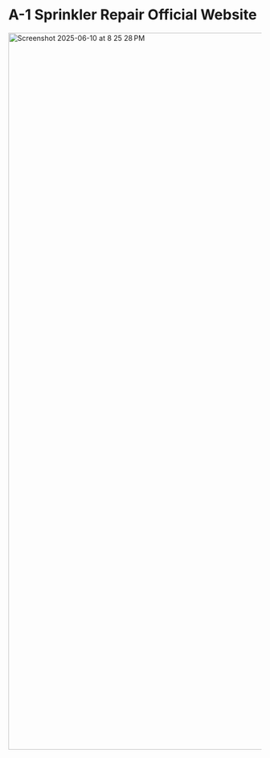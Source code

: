 # A-1 Sprinkler Repair Official Website

<img width="1427" alt="Screenshot 2025-06-10 at 8 25 28 PM" src="https://github.com/user-attachments/assets/7f7cd986-6e3b-484a-ab8a-58a759c331c1" />
